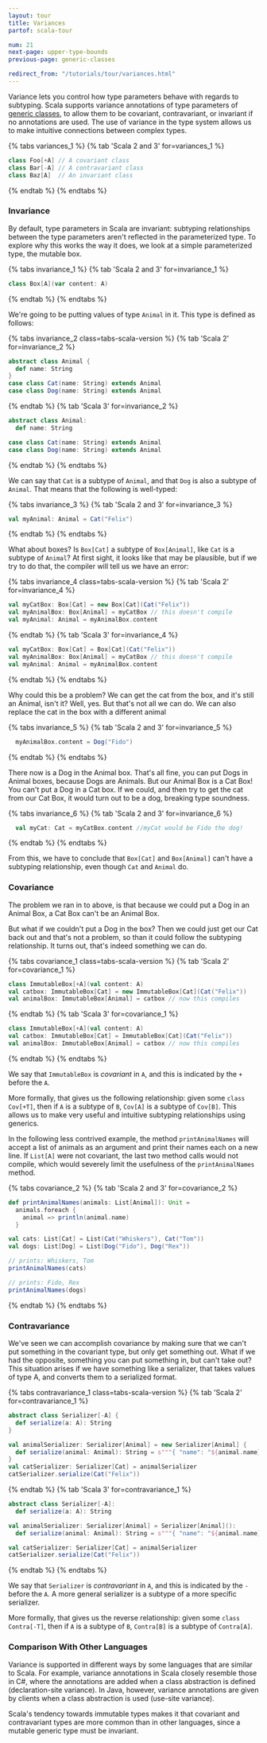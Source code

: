 ```yaml
---
layout: tour
title: Variances
partof: scala-tour

num: 21
next-page: upper-type-bounds
previous-page: generic-classes

redirect_from: "/tutorials/tour/variances.html"
---
```


Variance lets you control how type parameters behave with regards to subtyping. Scala supports variance annotations of type parameters of [generic classes](generic-classes.html), to allow them to be covariant, contravariant, or invariant if no annotations are used. The use of variance in the type system allows us to make intuitive connections between complex types.

{% tabs variances_1 %}
{% tab 'Scala 2 and 3' for=variances_1 %}
```scala mdoc
class Foo[+A] // A covariant class
class Bar[-A] // A contravariant class
class Baz[A]  // An invariant class
```
{% endtab %}
{% endtabs %}

### Invariance

By default, type parameters in Scala are invariant: subtyping relationships between the type parameters aren't reflected in the parameterized type. To explore why this works the way it does, we look at a simple parameterized type, the mutable box.

{% tabs invariance_1 %}
{% tab 'Scala 2 and 3' for=invariance_1 %}
```scala mdoc
class Box[A](var content: A)
```
{% endtab %}
{% endtabs %}

We're going to be putting values of type `Animal` in it. This type is defined as follows:

{% tabs invariance_2 class=tabs-scala-version %}
{% tab 'Scala 2' for=invariance_2 %}
```scala mdoc
abstract class Animal {
  def name: String
}
case class Cat(name: String) extends Animal
case class Dog(name: String) extends Animal
```
{% endtab %}
{% tab 'Scala 3' for=invariance_2 %}
```scala
abstract class Animal:
  def name: String

case class Cat(name: String) extends Animal
case class Dog(name: String) extends Animal
```
{% endtab %}
{% endtabs %}

We can say that `Cat` is a subtype of `Animal`, and that `Dog` is also a subtype of `Animal`. That means that the following is well-typed:

{% tabs invariance_3 %}
{% tab 'Scala 2 and 3' for=invariance_3 %}
```scala mdoc
val myAnimal: Animal = Cat("Felix")
```
{% endtab %}
{% endtabs %}

What about boxes? Is `Box[Cat]` a subtype of `Box[Animal]`, like `Cat` is a subtype of `Animal`? At first sight, it looks like that may be plausible, but if we try to do that, the compiler will tell us we have an error:

{% tabs invariance_4 class=tabs-scala-version %}
{% tab 'Scala 2' for=invariance_4 %}
```scala
val myCatBox: Box[Cat] = new Box[Cat](Cat("Felix"))
val myAnimalBox: Box[Animal] = myCatBox // this doesn't compile
val myAnimal: Animal = myAnimalBox.content
```
{% endtab %}
{% tab 'Scala 3' for=invariance_4 %}
```scala
val myCatBox: Box[Cat] = Box[Cat](Cat("Felix"))
val myAnimalBox: Box[Animal] = myCatBox // this doesn't compile
val myAnimal: Animal = myAnimalBox.content
```
{% endtab %}
{% endtabs %}

Why could this be a problem? We can get the cat from the box, and it's still an Animal, isn't it? Well, yes. But that's not all we can do. We can also replace the cat in the box with a different animal

{% tabs invariance_5 %}
{% tab 'Scala 2 and 3' for=invariance_5 %}
```scala
  myAnimalBox.content = Dog("Fido")
```
{% endtab %}
{% endtabs %}

There now is a Dog in the Animal box. That's all fine, you can put Dogs in Animal boxes, because Dogs are Animals. But our Animal Box is a Cat Box! You can't put a Dog in a Cat box. If we could, and then try to get the cat from our Cat Box, it would turn out to be a dog, breaking type soundness.

{% tabs invariance_6 %}
{% tab 'Scala 2 and 3' for=invariance_6 %}
```scala
  val myCat: Cat = myCatBox.content //myCat would be Fido the dog!
```
{% endtab %}
{% endtabs %}

From this, we have to conclude that `Box[Cat]` and `Box[Animal]` can't have a subtyping relationship, even though `Cat` and `Animal` do.

### Covariance

The problem we ran in to above, is that because we could put a Dog in an Animal Box, a Cat Box can't be an Animal Box.

But what if we couldn't put a Dog in the box? Then we could just get our Cat back out and that's not a problem, so than it could follow the subtyping relationship. It turns out, that's indeed something we can do.

{% tabs covariance_1 class=tabs-scala-version %}
{% tab 'Scala 2' for=covariance_1 %}
```scala mdoc
class ImmutableBox[+A](val content: A)
val catbox: ImmutableBox[Cat] = new ImmutableBox[Cat](Cat("Felix"))
val animalBox: ImmutableBox[Animal] = catbox // now this compiles
```
{% endtab %}
{% tab 'Scala 3' for=covariance_1 %}
```scala
class ImmutableBox[+A](val content: A)
val catbox: ImmutableBox[Cat] = ImmutableBox[Cat](Cat("Felix"))
val animalBox: ImmutableBox[Animal] = catbox // now this compiles
```
{% endtab %}
{% endtabs %}

We say that `ImmutableBox` is *covariant* in `A`, and this is indicated by the `+` before the `A`.

More formally, that gives us the following relationship: given some `class Cov[+T]`, then if `A` is a subtype of `B`, `Cov[A]` is a subtype of `Cov[B]`. This allows us to make very useful and intuitive subtyping relationships using generics.

In the following less contrived example, the method `printAnimalNames` will accept a list of animals as an argument and print their names each on a new line. If `List[A]` were not covariant, the last two method calls would not compile, which would severely limit the usefulness of the `printAnimalNames` method.

{% tabs covariance_2 %}
{% tab 'Scala 2 and 3' for=covariance_2 %}
```scala mdoc
def printAnimalNames(animals: List[Animal]): Unit =
  animals.foreach {
    animal => println(animal.name)
  }

val cats: List[Cat] = List(Cat("Whiskers"), Cat("Tom"))
val dogs: List[Dog] = List(Dog("Fido"), Dog("Rex"))

// prints: Whiskers, Tom
printAnimalNames(cats)

// prints: Fido, Rex
printAnimalNames(dogs)
```
{% endtab %}
{% endtabs %}

### Contravariance

We've seen we can accomplish covariance by making sure that we can't put something in the covariant type, but only get something out. What if we had the opposite, something you can put something in, but can't take out? This situation arises if we have something like a serializer, that takes values of type A, and converts them to a serialized format.

{% tabs contravariance_1 class=tabs-scala-version %}
{% tab 'Scala 2' for=contravariance_1 %}
```scala mdoc
abstract class Serializer[-A] {
  def serialize(a: A): String
}

val animalSerializer: Serializer[Animal] = new Serializer[Animal] {
  def serialize(animal: Animal): String = s"""{ "name": "${animal.name}" }""" 
}
val catSerializer: Serializer[Cat] = animalSerializer
catSerializer.serialize(Cat("Felix"))
```
{% endtab %}
{% tab 'Scala 3' for=contravariance_1 %}
```scala
abstract class Serializer[-A]:
  def serialize(a: A): String

val animalSerializer: Serializer[Animal] = Serializer[Animal]():
  def serialize(animal: Animal): String = s"""{ "name": "${animal.name}" }"""

val catSerializer: Serializer[Cat] = animalSerializer
catSerializer.serialize(Cat("Felix"))
```
{% endtab %}
{% endtabs %}

We say that `Serializer` is *contravariant* in `A`, and this is indicated by the `-` before the `A`. A more general serializer is a subtype of a more specific serializer.

More formally, that gives us the reverse relationship: given some `class Contra[-T]`, then if `A` is a subtype of `B`, `Contra[B]` is a subtype of `Contra[A]`. 

### Comparison With Other Languages

Variance is supported in different ways by some languages that are similar to Scala. For example, variance annotations in Scala closely resemble those in C#, where the annotations are added when a class abstraction is defined (declaration-site variance). In Java, however, variance annotations are given by clients when a class abstraction is used (use-site variance).

Scala's tendency towards immutable types makes it that covariant and contravariant types are more common than in other languages, since a mutable generic type must be invariant.

